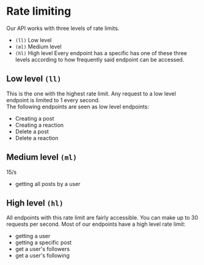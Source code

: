# Rate limiting
Our API works with three levels of rate limits.
- `(ll)` Low level
- `(ml)` Medium level
- `(hl)` High level
Every endpoint has a specific has one of these three levels according to how frequently said endpoint can be accessed. 

## Low level `(ll)`
This is the one with the highest rate limit. Any request to a low level endpoint is limited to 1 every second.  
The following endpoints are seen as low level endpoints:
- Creating a post
- Creating a reaction
- Delete a post
- Delete a reaction

## Medium level `(ml)`
15/s
- getting all posts by a user

## High level `(hl)`
All endpoints with this rate limit are fairly accessible. You can make up to 30 requests per second. 
Most of our endpoints have a high level rate limit:
- getting a user
- getting a specific post
- get a user's followers
- get a user's following
